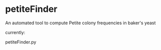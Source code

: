 # petiteFinder
An automated tool to compute Petite colony frequencies in baker's yeast

currently:

petiteFinder.py





